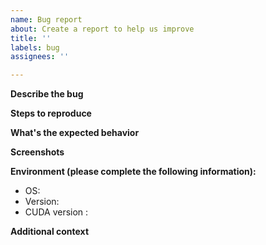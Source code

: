 ```yaml
---
name: Bug report
about: Create a report to help us improve
title: ''
labels: bug
assignees: ''

---
```


**Describe the bug**
<!-- A clear and concise description of what the bug is. -->

**Steps to reproduce**
<!--
Steps to reproduce the behaviour:
1. Go to '...'
2. Click on '....'
3. Scroll down to '....'
4. See error
-->

**What's the expected behavior**
<!--A clear and concise description of what you expected to happen.-->

**Screenshots**
<!--If applicable, add screenshots to help explain your problem.-->

**Environment (please complete the following information):**
 - OS: <!--[e.g. iOS]-->
 - Version: <!--[e.g. 22]-->
 - CUDA version : <!--(if applicable)-->

**Additional context**
<!--Add any other context about the problem here.-->
